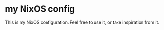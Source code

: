 # my NixOS config
This is my NixOS configuration. Feel free to use it, or take inspiration from it.
